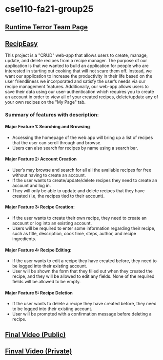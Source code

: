 # cse110-fa21-group25

## [Runtime Terror Team Page](admin/team.md)

## [RecipEasy](https://cse110-fa21-group25.firebaseapp.com/home-page.html)
This project is a "CRUD" web-app that allows users to create, manage, update, and delete recipes from a recipe manager. The purpose of our application is that we wanted to build an application for people who are interested in starting out cooking that will not scare them off. Instead, we want our application to increase the productivity in their life based on the user friendliness we incorporated and satisfy the user’s needs via our recipe management features. Additionally, our web-app allows users to save their data using our user-authentication which requires you to create an account in order to view all of your created recipes, delete/update any of your own recipes on the "My Page" tab. 
### Summary of features with description: 
#### Major Feature 1: Searching and Browsing
- Accessing the homepage of the web app will bring up a list of recipes that the user can scroll through and browse. 
- Users can also search for recipes by name using a search bar.
#### Major Feature 2: Account Creation 
- User’s may browse and search for all all the available recipes for free without having to create an account. 
- If the user wants to create/update/delete recipes they need to create an account and log in. 
- They will only be able to update and delete recipes that they have created (i.e, the recipes tied to their account).
#### Major Feature 3: Recipe Creation: 
- If the user wants to create their own recipe, they need to create an account or log into an existing account. 
- Users will be required to enter some information regarding their recipe, such as title, description, cook time, steps, author, and recipe ingredients.
#### Major Feature 4: Recipe Editing: 
- If the user wants to edit a recipe they have created before, they need to be logged into their existing account. 
- User will be shown the form that they filled out when they created the recipe, and they will be allowed to edit any fields. None of the required fields will be allowed to be empty.
#### Major Feature 5: Recipe Deletion
- If the user wants to delete a recipe they have created before, they need to be logged into their existing account.
- User will be prompted with a confirmation message before deleting a recipe.

## [Final Video (Public)](https://www.youtube.com/watch?v=CJofgszQDRQ)

## [Finval Video (Private)](https://youtu.be/BxyG3uUpajw)
